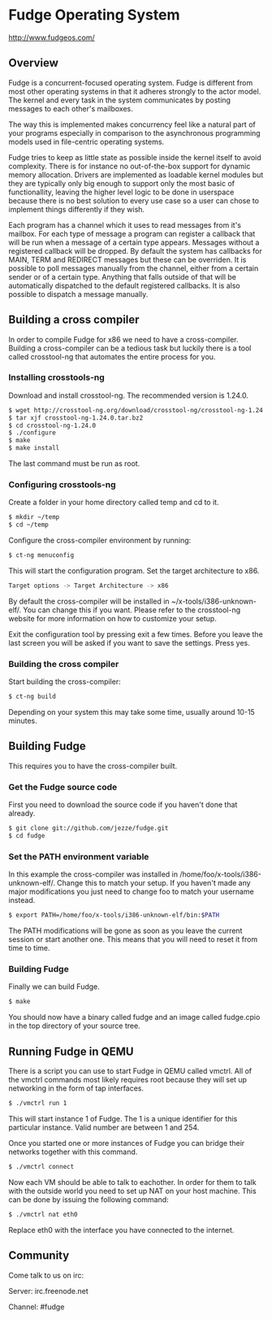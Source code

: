 # Fudge Operating System

http://www.fudgeos.com/

## Overview

Fudge is a concurrent-focused operating system. Fudge is different from most
other operating systems in that it adheres strongly to the actor model. The
kernel and every task in the system communicates by posting messages to each
other's mailboxes.

The way this is implemented makes concurrency feel like a natural part of your
programs especially in comparison to the asynchronous programming models used in
file-centric operating systems.

Fudge tries to keep as little state as possible inside the kernel itself to
avoid complexity. There is for instance no out-of-the-box support for dynamic
memory allocation. Drivers are implemented as loadable kernel modules but they
are typically only big enough to support only the most basic of functionallity,
leaving the higher level logic to be done in userspace because there is no best
solution to every use case so a user can chose to implement things differently
if they wish.

Each program has a channel which it uses to read messages from it's mailbox. For
each type of message a program can register a callback that will be run when a
message of a certain type appears. Messages without a registered callback will
be dropped. By default the system has callbacks for MAIN, TERM and REDIRECT
messages but these can be overriden. It is possible to poll messages manually
from the channel, either from a certain sender or of a certain type. Anything
that falls outside of that will be automatically dispatched to the default
registered callbacks. It is also possible to dispatch a message manually.

## Building a cross compiler

In order to compile Fudge for x86 we need to have a cross-compiler. Building a
cross-compiler can be a tedious task but luckily there is a tool called
crosstool-ng that automates the entire process for you.

### Installing crosstools-ng

Download and install crosstool-ng. The recommended version is 1.24.0.

```sh
$ wget http://crosstool-ng.org/download/crosstool-ng/crosstool-ng-1.24.0.tar.bz2
$ tar xjf crosstool-ng-1.24.0.tar.bz2
$ cd crosstool-ng-1.24.0
$ ./configure
$ make
$ make install
```

The last command must be run as root.

### Configuring crosstools-ng

Create a folder in your home directory called temp and cd to it.

```sh
$ mkdir ~/temp
$ cd ~/temp
```

Configure the cross-compiler environment by running:

```sh
$ ct-ng menuconfig
```

This will start the configuration program. Set the target architecture to x86.

```sh
Target options -> Target Architecture -> x86
```

By default the cross-compiler will be installed in ~/x-tools/i386-unknown-elf/.
You can change this if you want. Please refer to the crosstool-ng website for
more information on how to customize your setup.

Exit the configuration tool by pressing exit a few times. Before you leave the
last screen you will be asked if you want to save the settings. Press yes.

### Building the cross compiler

Start building the cross-compiler:

```sh
$ ct-ng build
```

Depending on your system this may take some time, usually around 10-15 minutes.

## Building Fudge

This requires you to have the cross-compiler built.

### Get the Fudge source code

First you need to download the source code if you haven't done that already.

```sh
$ git clone git://github.com/jezze/fudge.git
$ cd fudge
```

### Set the PATH environment variable

In this example the cross-compiler was installed in
/home/foo/x-tools/i386-unknown-elf/. Change this to match your setup. If you
haven't made any major modifications you just need to change foo to match your
username instead.

```sh
$ export PATH=/home/foo/x-tools/i386-unknown-elf/bin:$PATH
```

The PATH modifications will be gone as soon as you leave the current session or
start another one. This means that you will need to reset it from time to time.

### Building Fudge

Finally we can build Fudge.

```sh
$ make
```

You should now have a binary called fudge and an image called fudge.cpio in the
top directory of your source tree.

## Running Fudge in QEMU

There is a script you can use to start Fudge in QEMU called vmctrl. All of the
vmctrl commands most likely requires root because they will set up networking in
the form of tap interfaces.

```sh
$ ./vmctrl run 1
```

This will start instance 1 of Fudge. The 1 is a unique identifier for this
particular instance. Valid number are between 1 and 254.

Once you started one or more instances of Fudge you can bridge their networks
together with this command.

```sh
$ ./vmctrl connect
```

Now each VM should be able to talk to eachother. In order for them to talk with
the outside world you need to set up NAT on your host machine. This can be done
by issuing the following command:

```sh
$ ./vmctrl nat eth0
```

Replace eth0 with the interface you have connected to the internet.

## Community

Come talk to us on irc:

Server: irc.freenode.net

Channel: #fudge

